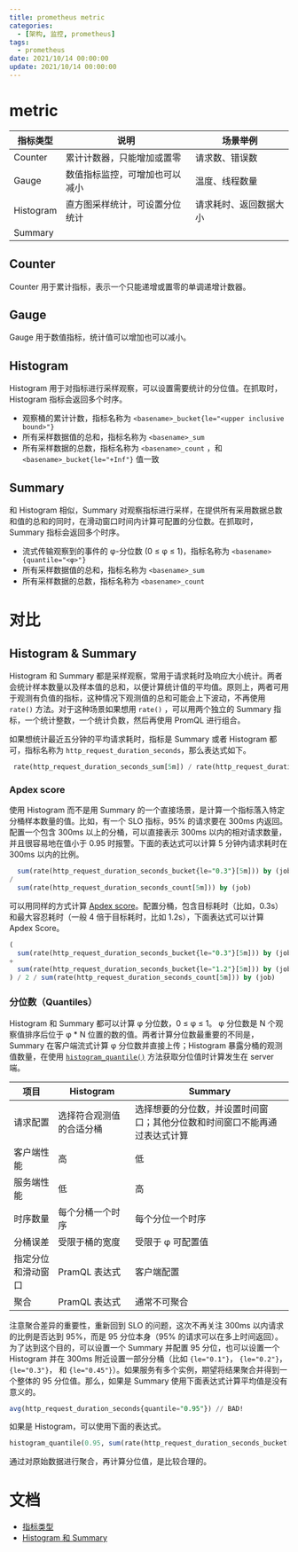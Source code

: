 ```yaml
---
title: prometheus metric
categories: 
  - [架构, 监控, prometheus]
tags:
  - prometheus
date: 2021/10/14 00:00:00
update: 2021/10/14 00:00:00
---
```


# metric

| 指标类型  | 说明                           | 场景举例               |
| --------- | ------------------------------ | ---------------------- |
| Counter   | 累计计数器，只能增加或置零     | 请求数、错误数         |
| Gauge     | 数值指标监控，可增加也可以减小 | 温度、线程数量         |
| Histogram | 直方图采样统计，可设置分位统计 | 请求耗时、返回数据大小 |
| Summary   |                                |                        |

## Counter

Counter 用于累计指标，表示一个只能递增或置零的单调递增计数器。

## Gauge

Gauge 用于数值指标，统计值可以增加也可以减小。

## Histogram

Histogram 用于对指标进行采样观察，可以设置需要统计的分位值。在抓取时，Histogram 指标会返回多个时序。

- 观察桶的累计计数，指标名称为 `<basename>_bucket{le="<upper inclusive bound>"}`
- 所有采样数据值的总和，指标名称为 `<basename>_sum`
- 所有采样数据的总数，指标名称为 `<basename>_count` ，和 `<basename>_bucket{le="+Inf"}` 值一致

## Summary

和 Histogram 相似，Summary 对观察指标进行采样，在提供所有采用数据总数和值的总和的同时，在滑动窗口时间内计算可配置的分位数。在抓取时，Summary 指标会返回多个时序。

- 流式传输观察到的事件的 φ-分位数 (0 ≤ φ ≤ 1)，指标名称为 `<basename>{quantile="<φ>"}`
- 所有采样数据值的总和，指标名称为 `<basename>_sum`
- 所有采样数据的总数，指标名称为 `<basename>_count` 

# 对比

## Histogram & Summary

Histogram 和 Summary 都是采样观察，常用于请求耗时及响应大小统计。两者会统计样本数量以及样本值的总和，以便计算统计值的平均值。原则上，两者可用于观测有负值的指标，这种情况下观测值的总和可能会上下波动，不再使用 `rate()` 方法。对于这种场景如果想用 `rate()` ，可以用两个独立的 Summary 指标，一个统计整数，一个统计负数，然后再使用 PromQL 进行组合。

如果想统计最近五分钟的平均请求耗时，指标是 Summary 或者 Histogram 都可，指标名称为 `http_request_duration_seconds`，那么表达式如下。

```sql
 rate(http_request_duration_seconds_sum[5m]) / rate(http_request_duration_seconds_count[5m])
```

### Apdex score

使用 Histogram 而不是用 Summary 的一个直接场景，是计算一个指标落入特定分桶样本数量的值。比如，有一个 SLO 指标，95% 的请求要在 300ms 内返回。配置一个包含 300ms 以上的分桶，可以直接表示 300ms 以内的相对请求数量，并且很容易地在值小于 0.95 时报警。下面的表达式可以计算 5 分钟内请求耗时在 300ms 以内的比例。

```sql
  sum(rate(http_request_duration_seconds_bucket{le="0.3"}[5m])) by (job)
/
  sum(rate(http_request_duration_seconds_count[5m])) by (job)
```

可以用同样的方式计算  [Apdex score](https://en.wikipedia.org/wiki/Apdex)。配置分桶，包含目标耗时（比如，0.3s）和最大容忍耗时（一般 4 倍于目标耗时，比如 1.2s），下面表达式可以计算 Apdex Score。

```sql
(
  sum(rate(http_request_duration_seconds_bucket{le="0.3"}[5m])) by (job)
+
  sum(rate(http_request_duration_seconds_bucket{le="1.2"}[5m])) by (job)
) / 2 / sum(rate(http_request_duration_seconds_count[5m])) by (job)
```

### 分位数（Quantiles）

Histogram 和 Summary 都可以计算 φ 分位数，0 ≤ φ ≤ 1。 φ 分位数是 N 个观察值排序后位于  φ * N 位置的数的值。两者计算分位数最重要的不同是，Summary 在客户端流式计算  φ 分位数并直接上传；Histogram 暴露分桶的观测值数量，在使用 [`histogram_quantile()`](https://prometheus.io/docs/prometheus/latest/querying/functions/#histogram_quantile) 方法获取分位值时计算发生在 server 端。

| 项目               | Histogram                | Summary                                                      |
| ------------------ | ------------------------ | ------------------------------------------------------------ |
| 请求配置           | 选择符合观测值的合适分桶 | 选择想要的分位数，并设置时间窗口；其他分位数和时间窗口不能再通过表达式计算 |
| 客户端性能         | 高                       | 低                                                           |
| 服务端性能         | 低                       | 高                                                           |
| 时序数量           | 每个分桶一个时序         | 每个分位一个时序                                             |
| 分桶误差           | 受限于桶的宽度           | 受限于 φ 可配置值                                            |
| 指定分位和滑动窗口 | PramQL 表达式            | 客户端配置                                                   |
| 聚合               | PramQL 表达式            | 通常不可聚合                                                 |

注意聚合差异的重要性，重新回到 SLO 的问题，这次不再关注 300ms 以内请求的比例是否达到 95%，而是 95 分位本身（95% 的请求可以在多上时间返回）。为了达到这个目的，可以设置一个 Summary 并配置 95 分位，也可以设置一个 Histogram 并在 300ms 附近设置一部分分桶（比如 `{le="0.1"}`， `{le="0.2"}`， `{le="0.3"}`， 和 `{le="0.45"}`）。如果服务有多个实例，期望将结果聚合并得到一个整体的 95 分位值。那么，如果是 Summary 使用下面表达式计算平均值是没有意义的。

```sql
avg(http_request_duration_seconds{quantile="0.95"}) // BAD!
```

如果是 Histogram，可以使用下面的表达式。

```sql
histogram_quantile(0.95, sum(rate(http_request_duration_seconds_bucket[5m])) by (le)) // GOOD.
```

通过对原始数据进行聚合，再计算分位值，是比较合理的。

# 文档

- [指标类型](https://prometheus.io/docs/concepts/metric_types/)
- [Histogram 和 Summary](https://prometheus.io/docs/practices/histograms/)

